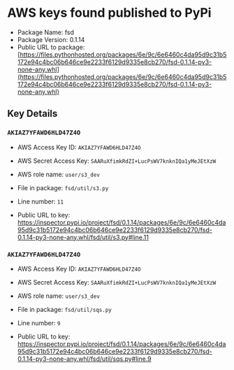 # AWS keys found published to PyPi

* Package Name: fsd
* Package Version: 0.1.14
* Public URL to package: [https://files.pythonhosted.org/packages/6e/9c/6e6460c4da95d9c31b5172e94c4bc06b646ce9e2233f6129d9335e8cb270/fsd-0.1.14-py3-none-any.whl](https://files.pythonhosted.org/packages/6e/9c/6e6460c4da95d9c31b5172e94c4bc06b646ce9e2233f6129d9335e8cb270/fsd-0.1.14-py3-none-any.whl)

## Key Details

### `AKIAZ7YFAWD6HLD47Z4O`

* AWS Access Key ID: `AKIAZ7YFAWD6HLD47Z4O`
* AWS Secret Access Key: `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` 
* AWS role name: `user/s3_dev`
* File in package: `fsd/util/s3.py`
* Line number: `11`

* Public URL to key: https://inspector.pypi.io/project/fsd/0.1.14/packages/6e/9c/6e6460c4da95d9c31b5172e94c4bc06b646ce9e2233f6129d9335e8cb270/fsd-0.1.14-py3-none-any.whl/fsd/util/s3.py#line.11



### `AKIAZ7YFAWD6HLD47Z4O`

* AWS Access Key ID: `AKIAZ7YFAWD6HLD47Z4O`
* AWS Secret Access Key: `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` 
* AWS role name: `user/s3_dev`
* File in package: `fsd/util/sqs.py`
* Line number: `9`

* Public URL to key: https://inspector.pypi.io/project/fsd/0.1.14/packages/6e/9c/6e6460c4da95d9c31b5172e94c4bc06b646ce9e2233f6129d9335e8cb270/fsd-0.1.14-py3-none-any.whl/fsd/util/sqs.py#line.9



